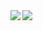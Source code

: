 <a href="https://github.com/anuraghazra/github-readme-stats">
  <img align="left" src="https://github-readme-stats.vercel.app/api?username=ptknktq&show_icons=true&theme=calm" />
</a>
<a href="https://github.com/anuraghazra/github-readme-stats">
  <img align="left" src="https://github-readme-stats.vercel.app/api/top-langs/?username=ptknktq&theme=calm&layout=compact" />
</a>
